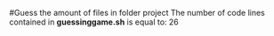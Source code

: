 #Guess the amount of files in folder project
The number of code lines  contained in **guessinggame.sh** is equal to:
26
